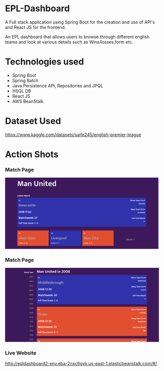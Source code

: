 # EPL-Dashboard

A Full stack application using Spring Boot for the creation and use of API's and React JS for the frontend.

An EPL dashboard that allows users to browse through different english teams and look at various details such as Wins/losses,form etc.

# Technologies used
- Spring Boot
- Spring Batch
- Java Persistence API, Repositories and JPQL
- HSQL DB
- React JS
- AWS BeanStalk

# Dataset Used
https://www.kaggle.com/datasets/saife245/english-premier-league

# Action Shots

### Match Page
![Match-Page](https://github.com/ArthurAnyanjo/EPL-Dashboard/blob/4124672c2b7326552e718744547788a16655eb1b/src/readme/Screenshot(1).png)


### Match Page
![Team-Page](https://github.com/ArthurAnyanjo/EPL-Dashboard/blob/90591731b44abc3f19aa28117613474719cf2532/src/readme/Screenshot%20(8).png)

### Live Website
http://epldashboard2-env.eba-2nxc6gyk.us-east-1.elasticbeanstalk.com/#/

